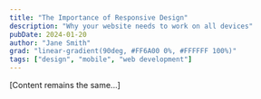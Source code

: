 ```yaml
---
title: "The Importance of Responsive Design"
description: "Why your website needs to work on all devices"
pubDate: 2024-01-20
author: "Jane Smith"
grad: "linear-gradient(90deg, #FF6A00 0%, #FFFFFF 100%)"
tags: ["design", "mobile", "web development"]
---
```


[Content remains the same...]